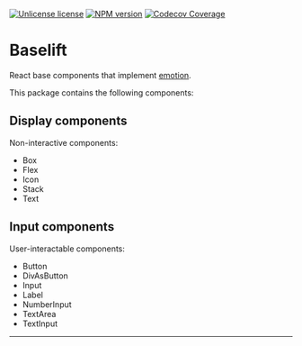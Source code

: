 [![Unlicense license][license-badge]][license]
[![NPM version][npm-badge]][npm]
[![Codecov Coverage][test-coverage-image]][test-coverage-url]

# Baselift

React base components that implement [emotion][].

This package contains the following components:

## Display components

Non-interactive components:

- Box
- Flex
- Icon
- Stack
- Text

## Input components

User-interactable components:

- Button
- DivAsButton
- Input
- Label
- NumberInput
- TextArea
- TextInput

---

[emotion]: https://emotion.sh/
[license-badge]: https://img.shields.io/badge/license-Unlicense-blue.svg
[license]: license.md
[npm]: https://npmjs.org/package/baselift
[npm-badge]: https://badge.fury.io/js/baselift.svg
[test-coverage-url]: https://codecov.io/gh/jmadelaine/baselift/
[test-coverage-image]: https://img.shields.io/codecov/c/github/jmadelaine/baselift/coverage.svg
